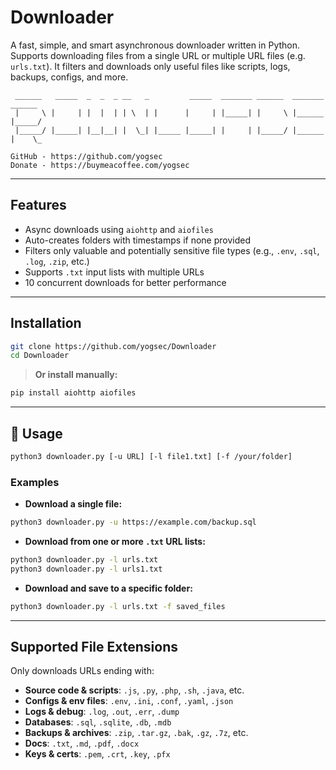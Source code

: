 
# Downloader

A fast, simple, and smart asynchronous downloader written in Python. Supports downloading files from a single URL or multiple URL files (e.g. `urls.txt`). It filters and downloads only useful files like scripts, logs, backups, configs, and more.

```
 ______   _____  _  _  _ __   _         _____  _______ ______  _______  ______
 |     \ |     | |  |  | | \  | |      |     | |_____| |     \ |______ |_____/
 |_____/ |_____| |__|__| |  \_| |_____ |_____| |     | |_____/ |______ |    \_

GitHub - https://github.com/yogsec  
Donate - https://buymeacoffee.com/yogsec
```

---

## Features

- Async downloads using `aiohttp` and `aiofiles`
- Auto-creates folders with timestamps if none provided
- Filters only valuable and potentially sensitive file types (e.g., `.env`, `.sql`, `.log`, `.zip`, etc.)
- Supports `.txt` input lists with multiple URLs
- 10 concurrent downloads for better performance

---

## Installation

```bash
git clone https://github.com/yogsec/Downloader
cd Downloader
```

> **Or install manually:**

```bash
pip install aiohttp aiofiles
```

---

## 🧪 Usage

```bash
python3 downloader.py [-u URL] [-l file1.txt] [-f /your/folder]
```

### Examples

- **Download a single file:**

```bash
python3 downloader.py -u https://example.com/backup.sql
```

- **Download from one or more `.txt` URL lists:**

```bash
python3 downloader.py -l urls.txt
python3 downloader.py -l urls1.txt
```

- **Download and save to a specific folder:**

```bash
python3 downloader.py -l urls.txt -f saved_files
```

---

## Supported File Extensions

Only downloads URLs ending with:

- **Source code & scripts**: `.js`, `.py`, `.php`, `.sh`, `.java`, etc.  
- **Configs & env files**: `.env`, `.ini`, `.conf`, `.yaml`, `.json`  
- **Logs & debug**: `.log`, `.out`, `.err`, `.dump`  
- **Databases**: `.sql`, `.sqlite`, `.db`, `.mdb`  
- **Backups & archives**: `.zip`, `.tar.gz`, `.bak`, `.gz`, `.7z`, etc.  
- **Docs**: `.txt`, `.md`, `.pdf`, `.docx`  
- **Keys & certs**: `.pem`, `.crt`, `.key`, `.pfx`
